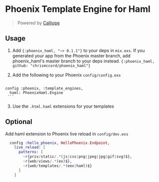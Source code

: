 # Phoenix Template Engine for Haml

> Powered by [Calliope](https://github.com/nurugger07/calliope)


## Usage

  1. Add `{:phoenix_haml, "~> 0.1.1"}` to your deps in `mix.exs`.
     If you generated your app from the Phoenix master branch,
     add phoenix_haml's master branch to your deps instead.
     `{:phoenix_haml, github: "chrismccord/phoenix_haml"}`
  2. Add the following to your Phoenix `config/config.exs`

     ```elixir
    config :phoenix, :template_engines,
      haml: PhoenixHaml.Engine
     ```
  3. Use the `.html.haml` extensions for your templates

## Optional

Add haml extension to Phoenix live reload in `config/dev.exs`

```elixir
  config :hello_phoenix, HelloPhoenix.Endpoint,
    live_reload: [
      patterns: [
        ~r{priv/static/.*(js|css|png|jpeg|jpg|gif|svg)$},
        ~r{web/views/.*(ex)$},
        ~r{web/templates/.*(eex|haml)$}
      ]
    ]

```
